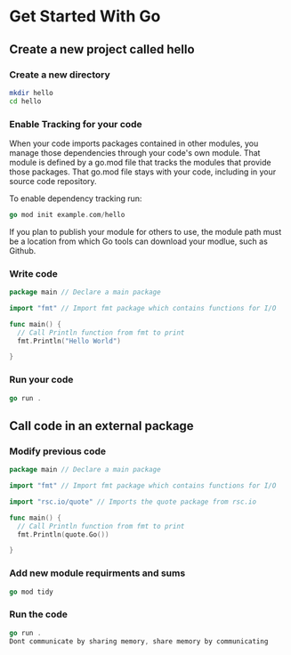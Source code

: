 # Get Started With Go

## Create a new project called hello

### Create a new directory

```bash
mkdir hello
cd hello
```

### Enable Tracking for your code

When your code imports packages contained in other modules, you manage those
dependencies through your code's own module. That module is defined by a go.mod
file that tracks the modules that provide those packages. That go.mod file stays
with your code, including in your source code repository.

To enable dependency tracking run:

```go
go mod init example.com/hello
```

If you plan to publish your module for others to use, the module path must be a
location from which Go tools can download your modlue, such as Github.

### Write code

```go
package main // Declare a main package

import "fmt" // Import fmt package which contains functions for I/O

func main() {
  // Call Println function from fmt to print
  fmt.Println("Hello World")

}
```

### Run your code

```go
go run .
```

## Call code in an external package

### Modify previous code

```go
package main // Declare a main package

import "fmt" // Import fmt package which contains functions for I/O

import "rsc.io/quote" // Imports the quote package from rsc.io

func main() {
  // Call Println function from fmt to print
  fmt.Println(quote.Go())

}
```

### Add new module requirments and sums

```go
go mod tidy
```

### Run the code

```go
go run .
Dont communicate by sharing memory, share memory by communicating
```
